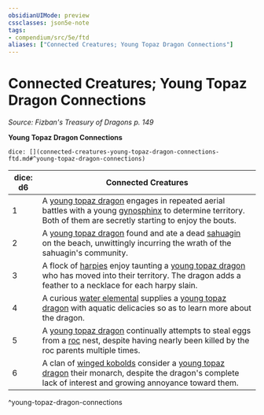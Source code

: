 ```yaml
---
obsidianUIMode: preview
cssclasses: json5e-note
tags:
- compendium/src/5e/ftd
aliases: ["Connected Creatures; Young Topaz Dragon Connections"]
---
```

# Connected Creatures; Young Topaz Dragon Connections
*Source: Fizban's Treasury of Dragons p. 149* 

**Young Topaz Dragon Connections**

`dice: [](connected-creatures-young-topaz-dragon-connections-ftd.md#^young-topaz-dragon-connections)`

| dice: d6 | Connected Creatures |
|----------|---------------------|
| 1 | A [young topaz dragon](/Systems/5e/bestiary/dragon/young-topaz-dragon-ftd.md) engages in repeated aerial battles with a young [gynosphinx](/Systems/5e/bestiary/monstrosity/gynosphinx.md) to determine territory. Both of them are secretly starting to enjoy the bouts. |
| 2 | A [young topaz dragon](/Systems/5e/bestiary/dragon/young-topaz-dragon-ftd.md) found and ate a dead [sahuagin](/Systems/5e/bestiary/humanoid/sahuagin.md) on the beach, unwittingly incurring the wrath of the sahuagin's community. |
| 3 | A flock of [harpies](/Systems/5e/bestiary/monstrosity/harpy.md) enjoy taunting a [young topaz dragon](/Systems/5e/bestiary/dragon/young-topaz-dragon-ftd.md) who has moved into their territory. The dragon adds a feather to a necklace for each harpy slain. |
| 4 | A curious [water elemental](/Systems/5e/bestiary/elemental/water-elemental.md) supplies a [young topaz dragon](/Systems/5e/bestiary/dragon/young-topaz-dragon-ftd.md) with aquatic delicacies so as to learn more about the dragon. |
| 5 | A [young topaz dragon](/Systems/5e/bestiary/dragon/young-topaz-dragon-ftd.md) continually attempts to steal eggs from a [roc](/Systems/5e/bestiary/monstrosity/roc.md) nest, despite having nearly been killed by the roc parents multiple times. |
| 6 | A clan of [winged kobolds](/Systems/5e/bestiary/humanoid/winged-kobold.md) consider a [young topaz dragon](/Systems/5e/bestiary/dragon/young-topaz-dragon-ftd.md) their monarch, despite the dragon's complete lack of interest and growing annoyance toward them. |
^young-topaz-dragon-connections